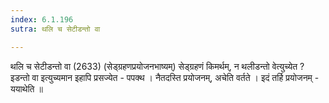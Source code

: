 ```yaml
---
index: 6.1.196
sutra: थलि च सेटीडन्तो वा

---
```

थलि च सेटीडन्तो वा (2633) (सेड्ग्रहणप्रयोजनभाष्यम्) सेड्ग्रहणं किमर्थम्, न थलीडन्तो वेत्युच्येत ? इडन्तो वा इत्युच्यमान इहापि प्रसज्येत  -  पपक्थ । नैतदस्ति प्रयोजनम्, अचेति वर्तते । इदं तर्हि प्रयोजनम्  -  ययाथेति ॥